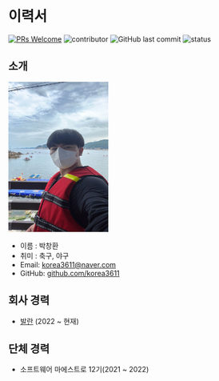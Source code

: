 # 이력서
[![PRs Welcome](https://img.shields.io/badge/PRs-welcome-brightgreen.svg?style=flat-square)](http://makeapullrequest.com)
![contributor](https://img.shields.io/github/contributors/korea3611/RESUME.svg)
![GitHub last commit](https://img.shields.io/github/last-commit/korea3611/RESUME.svg)
![status](https://img.shields.io/badge/offer_welcome-brightgreen.svg)

## 소개
<img src="images/profile.jpeg" width="200" height="300">

- 이름 : 박창환
- 취미 : 축구, 야구
- Email: korea3611@naver.com
- GitHub: [github.com/korea3611](https://github.com/korea3611)



## 회사 경력
- [발란](https://www.balaan.co.kr/shop/main/index.php) (2022 ~ 현재)

## 단체 경력
- 소프트웨어 마에스트로 12기(2021 ~ 2022)